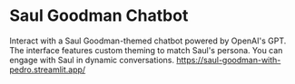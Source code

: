 # Saul Goodman Chatbot

Interact with a Saul Goodman-themed chatbot powered by OpenAI's GPT. The interface features custom theming to match Saul's persona. You can engage with Saul in dynamic conversations.
https://saul-goodman-with-pedro.streamlit.app/
